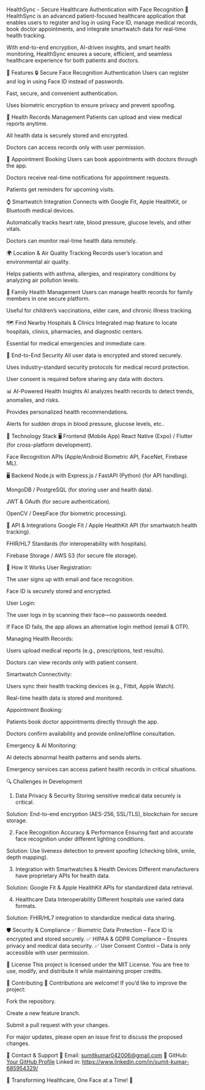 HealthSync - Secure Healthcare Authentication with Face Recognition
🚀 HealthSync is an advanced patient-focused healthcare application that enables users to register and log in using Face ID, manage medical records, book doctor appointments, and integrate smartwatch data for real-time health tracking.

With end-to-end encryption, AI-driven insights, and smart health monitoring, HealthSync ensures a secure, efficient, and seamless healthcare experience for both patients and doctors.

📌 Features
🔒 Secure Face Recognition Authentication
Users can register and log in using Face ID instead of passwords.

Fast, secure, and convenient authentication.

Uses biometric encryption to ensure privacy and prevent spoofing.

📂 Health Records Management
Patients can upload and view medical reports anytime.

All health data is securely stored and encrypted.

Doctors can access records only with user permission.

📅 Appointment Booking
Users can book appointments with doctors through the app.

Doctors receive real-time notifications for appointment requests.

Patients get reminders for upcoming visits.

⌚ Smartwatch Integration
Connects with Google Fit, Apple HealthKit, or Bluetooth medical devices.

Automatically tracks heart rate, blood pressure, glucose levels, and other vitals.

Doctors can monitor real-time health data remotely.

🌍 Location & Air Quality Tracking
Records user’s location and environmental air quality.

Helps patients with asthma, allergies, and respiratory conditions by analyzing air pollution levels.

📜 Family Health Management
Users can manage health records for family members in one secure platform.

Useful for children’s vaccinations, elder care, and chronic illness tracking.

🗺️ Find Nearby Hospitals & Clinics
Integrated map feature to locate hospitals, clinics, pharmacies, and diagnostic centers.

Essential for medical emergencies and immediate care.

🔐 End-to-End Security
All user data is encrypted and stored securely.

Uses industry-standard security protocols for medical record protection.

User consent is required before sharing any data with doctors.

📊 AI-Powered Health Insights
AI analyzes health records to detect trends, anomalies, and risks.

Provides personalized health recommendations.

Alerts for sudden drops in blood pressure, glucose levels, etc..

🔧 Technology Stack
🖥️ Frontend (Mobile App)
React Native (Expo) / Flutter (for cross-platform development).

Face Recognition APIs (Apple/Android Biometric API, FaceNet, Firebase ML).

🖥️ Backend
Node.js with Express.js / FastAPI (Python) (for API handling).

MongoDB / PostgreSQL (for storing user and health data).

JWT & OAuth (for secure authentication).

OpenCV / DeepFace (for biometric processing).

📡 API & Integrations
Google Fit / Apple HealthKit API (for smartwatch health tracking).

FHIR/HL7 Standards (for interoperability with hospitals).

Firebase Storage / AWS S3 (for secure file storage).

🚀 How It Works
User Registration:

The user signs up with email and face recognition.

Face ID is securely stored and encrypted.

User Login:

The user logs in by scanning their face—no passwords needed.

If Face ID fails, the app allows an alternative login method (email & OTP).

Managing Health Records:

Users upload medical reports (e.g., prescriptions, test results).

Doctors can view records only with patient consent.

Smartwatch Connectivity:

Users sync their health tracking devices (e.g., Fitbit, Apple Watch).

Real-time health data is stored and monitored.

Appointment Booking:

Patients book doctor appointments directly through the app.

Doctors confirm availability and provide online/offline consultation.

Emergency & AI Monitoring:

AI detects abnormal health patterns and sends alerts.

Emergency services can access patient health records in critical situations.

🔍 Challenges in Development
1. Data Privacy & Security
Storing sensitive medical data securely is critical.

Solution: End-to-end encryption (AES-256, SSL/TLS), blockchain for secure storage.

2. Face Recognition Accuracy & Performance
Ensuring fast and accurate face recognition under different lighting conditions.

Solution: Use liveness detection to prevent spoofing (checking blink, smile, depth mapping).

3. Integration with Smartwatches & Health Devices
Different manufacturers have proprietary APIs for health data.

Solution: Google Fit & Apple HealthKit APIs for standardized data retrieval.

4. Healthcare Data Interoperability
Different hospitals use varied data formats.

Solution: FHIR/HL7 integration to standardize medical data sharing.

🛡 Security & Compliance
✅ Biometric Data Protection – Face ID is encrypted and stored securely.
✅ HIPAA & GDPR Compliance – Ensures privacy and medical data security.
✅ User Consent Control – Data is only accessible with user permission.

📜 License
This project is licensed under the MIT License. You are free to use, modify, and distribute it while maintaining proper credits.

🤝 Contributing
🎉 Contributions are welcome! If you’d like to improve the project:

Fork the repository.

Create a new feature branch.

Submit a pull request with your changes.

For major updates, please open an issue first to discuss the proposed changes.

📩 Contact & Support
📧 Email: sumitkumar042006@gmail.com
🔗 GitHub: [Your GitHub Profile](https://github.com/sumit1004)
Linked in: https://www.linkedin.com/in/sumit-kumar-685954329/

💙 Transforming Healthcare, One Face at a Time! 🚀
 
